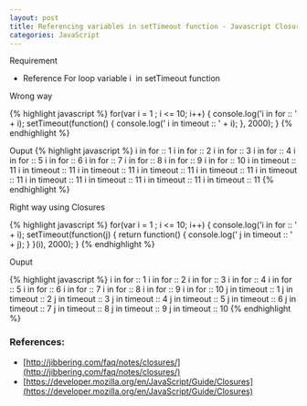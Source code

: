 ```yaml
---
layout: post
title: Referencing variables in setTimeout function - Javascript Closures
categories: JavaScript
---
```


Requirement

- Reference For loop variable i  in setTimeout function


Wrong way

{% highlight javascript %}
for(var i = 1 ; i <= 10; i++) {
    console.log('i in for :: ' + i);
    setTimeout(function() {
        console.log(' i in timeout :: ' + i);
    }, 2000);
}
{% endhighlight %}

Ouput
{% highlight javascript %}
i in for :: 1
i in for :: 2
i in for :: 3
i in for :: 4
i in for :: 5
i in for :: 6
i in for :: 7
i in for :: 8
i in for :: 9
i in for :: 10
i in timeout :: 11
i in timeout :: 11
i in timeout :: 11
i in timeout :: 11
i in timeout :: 11
i in timeout :: 11
i in timeout :: 11
i in timeout :: 11
i in timeout :: 11
i in timeout :: 11
{% endhighlight %}

Right way using Closures

{% highlight javascript %}
for(var i = 1 ; i <= 10; i++) {
    console.log('i in for :: ' + i);
    setTimeout(function(j) {
        return function() {
        console.log(' j in timeout :: ' + j);
    }
    }(i), 2000);
}
{% endhighlight %}

Ouput

{% highlight javascript %}
i in for :: 1
i in for :: 2
i in for :: 3
i in for :: 4
i in for :: 5
i in for :: 6
i in for :: 7
i in for :: 8
i in for :: 9
i in for :: 10
j in timeout :: 1
j in timeout :: 2
j in timeout :: 3
j in timeout :: 4
j in timeout :: 5
j in timeout :: 6
j in timeout :: 7
j in timeout :: 8
j in timeout :: 9
j in timeout :: 10
{% endhighlight %}


### References:
- [http://jibbering.com/faq/notes/closures/](http://jibbering.com/faq/notes/closures/)
- [https://developer.mozilla.org/en/JavaScript/Guide/Closures](https://developer.mozilla.org/en/JavaScript/Guide/Closures)
